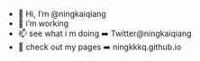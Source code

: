 - 👋 Hi, I’m @ningkaiqiang
- 🌱 i’m working
- 📫 see what i m doing ➡️ Twitter@ningkaiqiang
- 👀 check out my pages ➡️ ningkkkq.github.io

<!---
ningkkkq/ningkkkq is a ✨ special ✨ repository because its `README.md` (this file) appears on your GitHub profile.
You can click the Preview link to take a look at your changes.
--->
